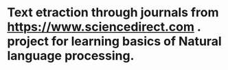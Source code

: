 # Text etraction through journals from https://www.sciencedirect.com . project for learning basics of Natural language processing.
